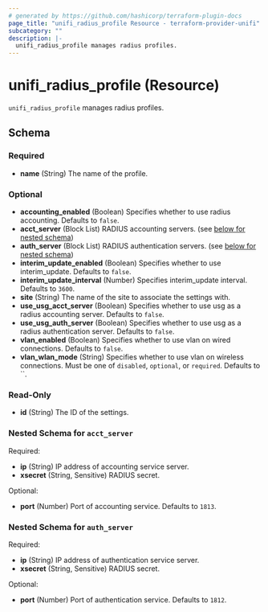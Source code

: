 ```yaml
---
# generated by https://github.com/hashicorp/terraform-plugin-docs
page_title: "unifi_radius_profile Resource - terraform-provider-unifi"
subcategory: ""
description: |-
  unifi_radius_profile manages radius profiles.
---
```


# unifi_radius_profile (Resource)

`unifi_radius_profile` manages radius profiles.



<!-- schema generated by tfplugindocs -->
## Schema

### Required

- **name** (String) The name of the profile.

### Optional

- **accounting_enabled** (Boolean) Specifies whether to use radius accounting. Defaults to `false`.
- **acct_server** (Block List) RADIUS accounting servers. (see [below for nested schema](#nestedblock--acct_server))
- **auth_server** (Block List) RADIUS authentication servers. (see [below for nested schema](#nestedblock--auth_server))
- **interim_update_enabled** (Boolean) Specifies whether to use interim_update. Defaults to `false`.
- **interim_update_interval** (Number) Specifies interim_update interval. Defaults to `3600`.
- **site** (String) The name of the site to associate the settings with.
- **use_usg_acct_server** (Boolean) Specifies whether to use usg as a radius accounting server. Defaults to `false`.
- **use_usg_auth_server** (Boolean) Specifies whether to use usg as a radius authentication server. Defaults to `false`.
- **vlan_enabled** (Boolean) Specifies whether to use vlan on wired connections. Defaults to `false`.
- **vlan_wlan_mode** (String) Specifies whether to use vlan on wireless connections. Must be one of `disabled`, `optional`, or `required`. Defaults to ``.

### Read-Only

- **id** (String) The ID of the settings.

<a id="nestedblock--acct_server"></a>
### Nested Schema for `acct_server`

Required:

- **ip** (String) IP address of accounting service server.
- **xsecret** (String, Sensitive) RADIUS secret.

Optional:

- **port** (Number) Port of accounting service. Defaults to `1813`.


<a id="nestedblock--auth_server"></a>
### Nested Schema for `auth_server`

Required:

- **ip** (String) IP address of authentication service server.
- **xsecret** (String, Sensitive) RADIUS secret.

Optional:

- **port** (Number) Port of authentication service. Defaults to `1812`.


